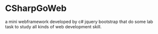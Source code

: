 CSharpGoWeb
===========

a mini webframework developed by c# jquery bootstrap that do some lab task to study all kinds of web development skill.
